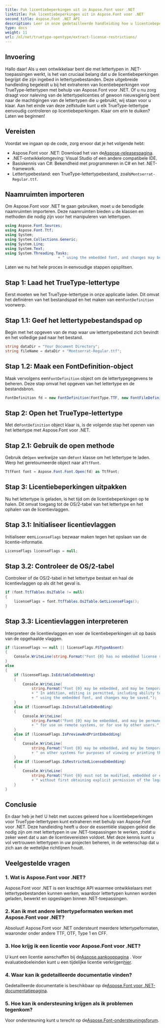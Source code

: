 ```yaml
---
title: Pak licentiebeperkingen uit in Aspose.Font voor .NET
linktitle: Pak licentiebeperkingen uit in Aspose.Font voor .NET
second_title: Aspose.Font .NET API
description: Leer in onze gedetailleerde handleiding hoe u licentiebeperkingen van TrueType-lettertypen kunt extraheren met behulp van Aspose.Font voor .NET. Perfect voor ontwikkelaars die met lettertypen in .NET werken.
type: docs
weight: 11
url: /nl/net/truetype-opentype/extract-license-restrictions/
---
```

## Invoering
Hallo daar! Als u een ontwikkelaar bent die met lettertypen in .NET-toepassingen werkt, is het van cruciaal belang dat u de licentiebeperkingen begrijpt die zijn ingebed in lettertypebestanden. Deze uitgebreide handleiding begeleidt u bij het extraheren van licentiebeperkingen voor TrueType-lettertypen met behulp van Aspose.Font voor .NET. Of u nu zorg draagt voor naleving van de lettertypelicenties of gewoon nieuwsgierig bent naar de machtigingen van de lettertypen die u gebruikt, wij staan voor u klaar. Aan het einde van deze zelfstudie kunt u elk TrueType-lettertype eenvoudig controleren op licentiebeperkingen. Klaar om erin te duiken? Laten we beginnen!
## Vereisten
Voordat we ingaan op de code, zorg ervoor dat je het volgende hebt:
-  Aspose.Font voor .NET: Download het van de[Aspose-releasespagina](https://releases.aspose.com/font/net/).
- .NET-ontwikkelomgeving: Visual Studio of een andere compatibele IDE.
- Basiskennis van C#: Bekendheid met programmeren in C# en het .NET-framework.
- Lettertypebestand: een TrueType-lettertypebestand, zoals`Montserrat-Regular.ttf`.
## Naamruimten importeren
Om Aspose.Font voor .NET te gaan gebruiken, moet u de benodigde naamruimten importeren. Deze naamruimten bieden u de klassen en methoden die nodig zijn voor het manipuleren van lettertypen.
```csharp
using Aspose.Font.Sources;
using Aspose.Font.Ttf;
using System;
using System.Collections.Generic;
using System.Linq;
using System.Text;
using System.Threading.Tasks;
                        + " using the embedded font, and changes may be saved.");
```
Laten we nu het hele proces in eenvoudige stappen opsplitsen.
## Stap 1: Laad het TrueType-lettertype
 Eerst moeten we het TrueType-lettertype in onze applicatie laden. Dit omvat het definiëren van het bestandspad en het maken van een`FontDefinition` voorwerp.
## Stap 1.1: Geef het lettertypebestandspad op
Begin met het opgeven van de map waar uw lettertypebestand zich bevindt en het volledige pad naar het bestand.
```csharp
string dataDir = "Your Document Directory";
string fileName = dataDir + "Montserrat-Regular.ttf";
```
## Stap 1.2: Maak een FontDefinition-object
 Maak vervolgens een`FontDefinition` object om de lettertypegegevens te beheren. Deze stap omvat het opgeven van het lettertype en de bestandsbron.
```csharp
FontDefinition fd = new FontDefinition(FontType.TTF, new FontFileDefinition("ttf", new FileSystemStreamSource(fileName)));
```
## Stap 2: Open het TrueType-lettertype
 Met de`FontDefinition` object klaar is, is de volgende stap het openen van het lettertype met Aspose.Font voor .NET.
## Stap 2.1: Gebruik de open methode
 Gebruik de`Open` werkwijze van de`Font` klasse om het lettertype te laden. Werp het geretourneerde object naar a`TtfFont`.
```csharp
TtfFont font = Aspose.Font.Font.Open(fd) as TtfFont;
```
## Stap 3: Licentiebeperkingen uitpakken
Nu het lettertype is geladen, is het tijd om de licentiebeperkingen op te halen. Dit omvat toegang tot de OS/2-tabel van het lettertype en het ophalen van de licentievlaggen.
## Stap 3.1: Initialiseer licentievlaggen
 Initialiseer een`LicenseFlags` bezwaar maken tegen het opslaan van de licentie-informatie.
```csharp
LicenseFlags licenseFlags = null;
```
## Stap 3.2: Controleer de OS/2-tabel
Controleer of de OS/2-tabel in het lettertype bestaat en haal de licentievlaggen op als dit het geval is.
```csharp
if (font.TtfTables.Os2Table != null)
{
    licenseFlags = font.TtfTables.Os2Table.GetLicenseFlags();
}
```
## Stap 3.3: Licentievlaggen interpreteren
Interpreteer de licentievlaggen en voer de licentiebeperkingen uit op basis van de opgehaalde vlaggen.
```csharp
if (licenseFlags == null || licenseFlags.FSTypeAbsent)
{
    Console.WriteLine(string.Format("Font {0} has no embedded license restrictions", font.FontName));
}
else
{
    if (licenseFlags.IsEditableEmbedding)
    {
        Console.WriteLine(
            string.Format("Font {0} may be embedded, and may be temporarily loaded on other systems.", font.FontName)
            + " In addition, editing is permitted, including ability to format new text"
            + " using the embedded font, and changes may be saved.");
    }
    else if (licenseFlags.IsInstallableEmbedding)
    {
        Console.WriteLine(
            string.Format("Font {0} may be embedded, and may be permanently installed", font.FontName)
            + " for use on remote systems, or for use by other users.");
    }
    else if (licenseFlags.IsPreviewAndPrintEmbedding)
    {
        Console.WriteLine(
            string.Format("Font {0} may be embedded, and may be temporarily loaded", font.FontName)
            + " on other systems for purposes of viewing or printing the document.");
    }
    else if (licenseFlags.IsRestrictedLicenseEmbedding)
    {
        Console.WriteLine(
            string.Format("Font {0} must not be modified, embedded or exchanged in any manner", font.FontName)
            + " without first obtaining explicit permission of the legal owner.");
    }
}
```
## Conclusie
En daar heb je het! U hebt met succes geleerd hoe u licentiebeperkingen voor TrueType-lettertypen kunt extraheren met behulp van Aspose.Font voor .NET. Deze handleiding heeft u door de essentiële stappen geleid die nodig zijn om met lettertypen in uw .NET-toepassingen te werken, zodat u zeker weet dat u aan de licentievereisten voldoet. Met deze kennis kunt u vol vertrouwen lettertypen in uw projecten beheren, in de wetenschap dat u zich aan de wettelijke richtlijnen houdt.
## Veelgestelde vragen
### 1. Wat is Aspose.Font voor .NET?
Aspose.Font voor .NET is een krachtige API waarmee ontwikkelaars met lettertypebestanden kunnen werken, waardoor lettertypen kunnen worden geladen, bewerkt en opgeslagen binnen .NET-toepassingen.
### 2. Kan ik met andere lettertypeformaten werken met Aspose.Font voor .NET?
Absoluut! Aspose.Font voor .NET ondersteunt meerdere lettertypeformaten, waaronder onder andere TTF, OTF, Type 1 en CFF.
### 3. Hoe krijg ik een licentie voor Aspose.Font voor .NET?
 U kunt een licentie aanschaffen bij de[Aspose aankooppagina](https://purchase.aspose.com/buy) . Voor evaluatiedoeleinden kunt u een tijdelijke licentie verkrijgen[hier](https://purchase.aspose.com/temporary-license/).
### 4. Waar kan ik gedetailleerde documentatie vinden?
 Gedetailleerde documentatie is beschikbaar op de[Aspose.Font voor .NET-documentatiepagina](https://reference.aspose.com/font/net/).
### 5. Hoe kan ik ondersteuning krijgen als ik problemen tegenkom?
 Voor ondersteuning kunt u terecht op de[Aspose.Font-ondersteuningsforum](https://forum.aspose.com/c/font/41).